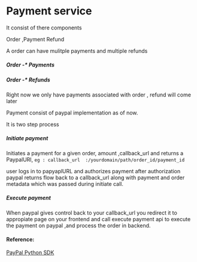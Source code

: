 # Payment service

It consist of there components

Order ,Payment Refund

A order can have mulitple payments and multiple refunds

##### Order  -* Payments

##### Order  -* Refunds

Right now we only have payments associated with order , refund will come later 

Payment consist of paypal implementation as of now.

It is two step process
##### Initiate payment 
Initiates a payment for a given order, amount ,callback_url and returns a PaypalURl,
```eg : callback_url  :/yourdomain/path/order_id/payment_id```

user logs in to papyaplURL and authorizes payment 
after authorization paypal returns flow back to a callback_url along with payment and order metadata which was passed during initiate call.


##### Execute payment 
 
When paypal gives control back to your callback_url you redirect it to appropiate page on your frontend 
and call execute payment api to execute the payment on paypal ,and process the order in backend.

#### Reference: 
<a href="https://github.com/paypal/PayPal-Python-SDK"> PayPal Python SDK </a>

